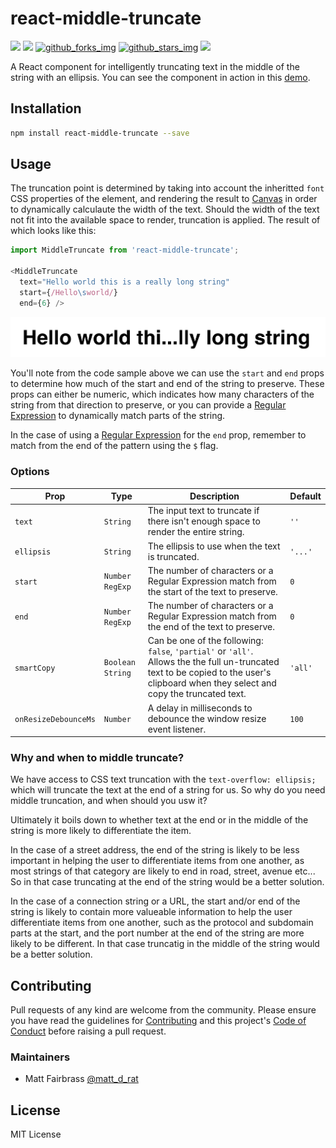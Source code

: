 # react-middle-truncate

[![][travis_img]][travis_url] [![][github_issues_img]][github_issues_url] [![github_forks_img]][github_forks_url] [![github_stars_img]][github_stars_url] [![][license_img]][license_url] 

A React component for intelligently truncating text in the middle of the string with an ellipsis. You can see the component in action in this [demo][url-demo].

## Installation

```bash
npm install react-middle-truncate --save
```

## Usage

The truncation point is determined by taking into account the inheritted `font` CSS properties of the element, and rendering the result to [Canvas][url-docs-canvas] in order to dynamically calculaute the width of the text. Should the width of the text not fit into the available space to render, truncation is applied. The result of which looks like this:

```javascript
import MiddleTruncate from 'react-middle-truncate';

<MiddleTruncate
  text="Hello world this is a really long string"
  start={/Hello\sworld/}
  end={6} />
```

![Result of Middle Truncation using the code sample above][img-screenshot]

You'll note from the code sample above we can use the `start` and `end` props to determine how much of the start and end of the string to preserve. These props can either be numeric, which indicates how many characters of the string from that direction to preserve, or you can provide a [Regular Expression][url-docs-regexp] to dynamically match parts of the string.

In the case of using a [Regular Expression][url-docs-regexp] for the `end` prop, remember to match from the end of the pattern using the `$` flag.

### Options

| Prop                 | Type               | Description                                                                                                                                                                            | Default |
|----------------------|--------------------|----------------------------------------------------------------------------------------------------------------------------------------------------------------------------------------|---------|
| `text`               | `String`           | The input text to truncate if there isn't enough space to render the entire string.                                                                                                    | `''`    |
| `ellipsis`           | `String`           | The ellipsis to use when the text is truncated.                                                                                                                                        | `'...'` |
| `start`              | `Number` `RegExp`  | The number of characters or a Regular Expression match from the start of the text to preserve.                                                                                         | `0`     |
| `end`                | `Number` `RegExp`  | The number of characters or a Regular Expression match from the end of the text to preserve.                                                                                           | `0`     |
| `smartCopy`          | `Boolean` `String` | Can be one of the following: `false`, `'partial'` or `'all'`. Allows the the full un-truncated text to be copied to the user's clipboard when they select and copy the truncated text. | `'all'` |
| `onResizeDebounceMs` | `Number`           | A delay in milliseconds to debounce the window resize event listener.                                                                                                                  | `100`   |

### Why and when to middle truncate?

We have access to CSS text truncation with the `text-overflow: ellipsis;` which will truncate the text at the end of a string for us. So why do you need middle truncation, and when should you usw it?

Ultimately it boils down to whether text at the end or in the middle of the string is more likely to differentiate the item.

In the case of a street address, the end of the string is likely to be less important in helping the user to differentiate items from one another, as most strings of that category are likely to end in road, street, avenue etc... So in that case truncating at the end of the string would be a better solution.

In the case of a connection string or a URL, the start and/or end of the string is likely to contain more valueable information to help the user differentiate items from one another, such as the protocol and subdomain parts at the start, and the port number at the end of the string are more likely to be different. In that case truncatig in the middle of the string would be a better solution.

## Contributing

Pull requests of any kind are welcome from the community. Please ensure you have read the guidelines for [Contributing][url-contributing] and this project's [Code of Conduct][url-code-of-conduct] before raising a pull request.

### Maintainers

* Matt Fairbrass [@matt\_d_rat][url-twitter]

## License

MIT License

[url-demo]: https://matt-d-rat.github.io/react-middle-truncate
[url-docs-canvas]: https://developer.mozilla.org/en-US/docs/Web/API/Canvas_API
[url-docs-regexp]: https://developer.mozilla.org/en-US/docs/Web/JavaScript/Guide/Regular_Expressions
[url-twitter]: https://twitter.com/matt_d_rat
[url-contributing]: CONTRIBUTING.md
[url-code-of-conduct]: CODE_OF_CONDUCT.md

[img-screenshot]: src/demo/assets/images/screenshot.png "Result of applying middle truncation to the text"

[license_img]: https://img.shields.io/github/license/matt-d-rat/react-middle-truncate.svg
[license_url]: https://github.com/matt-d-rat/react-middle-truncate/blob/master/LICENSE
[github_issues_img]: https://img.shields.io/github/issues/matt-d-rat/react-middle-truncate.svg
[github_issues_url]: https://github.com/matt-d-rat/react-middle-truncate/issues
[github_forks_img]: https://img.shields.io/github/forks/matt-d-rat/react-middle-truncate.svg
[github_forks_url]: https://github.com/matt-d-rat/react-middle-truncate/network
[github_stars_img]: https://img.shields.io/github/stars/matt-d-rat/react-middle-truncate.svg
[github_stars_url]: https://github.com/matt-d-rat/react-middle-truncate/stargazers
[travis_img]: https://img.shields.io/travis/matt-d-rat/react-middle-truncate.svg?style=flat-square
[travis_url]: https://travis-ci.org/matt-d-rat/react-middle-truncate
